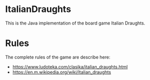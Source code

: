 # ItalianDraughts

This is the Java implementation of the board game Italian Draughts.


# Rules
The complete rules of the game are describe here:
- https://www.ludoteka.com/clasika/italian_draughts.html
- https://en.m.wikipedia.org/wiki/Italian_draughts
